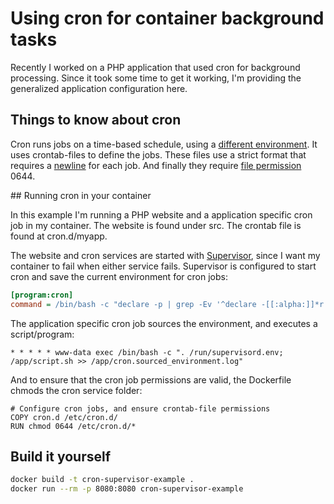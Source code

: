 # Using cron for container background tasks

Recently I worked on a PHP application that used cron for background processing. Since it took some time to get it working, I'm providing the generalized application configuration here.

## Things to know about cron

Cron runs jobs on a time-based schedule, using a [different environment](https://askubuntu.com/a/23438). It uses crontab-files to define the jobs. These files use a strict format that requires a [newline](https://askubuntu.com/a/23337) for each job. And finally they require [file permission](https://debian-administration.org/article/687/So_your_cronjob_did_not_run) 0644.

## Running cron in your container

In this example I'm running a PHP website and a application specific cron job in my container. The website is found under src. The crontab file is found at cron.d/myapp.

The website and cron services are started with [Supervisor](http://supervisord.org/), since I want my container to fail when either service fails. Supervisor is configured to start cron and save the current environment for cron jobs:

```ini
[program:cron]
command = /bin/bash -c "declare -p | grep -Ev '^declare -[[:alpha:]]*r' > /run/supervisord.env && /usr/sbin/cron -f -L 15"
```

The application specific cron job sources the environment, and executes a script/program:

```cron
* * * * * www-data exec /bin/bash -c ". /run/supervisord.env; /app/script.sh >> /app/cron.sourced_environment.log"
```

And to ensure that the cron job permissions are valid, the Dockerfile chmods the cron service folder:

```docker
# Configure cron jobs, and ensure crontab-file permissions
COPY cron.d /etc/cron.d/
RUN chmod 0644 /etc/cron.d/*
```

## Build it yourself

```bash
docker build -t cron-supervisor-example .
docker run --rm -p 8080:8080 cron-supervisor-example
```